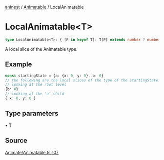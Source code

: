 [aninest](../../index.md) / [Animatable](../index.md) / LocalAnimatable

# LocalAnimatable\<T\>

```ts
type LocalAnimatable<T>: { [P in keyof T]: T[P] extends number ? number : undefined } & Animatable;
```

A local slice of the Animatable type.

## Example

```ts
const startingState = {a: {x: 0, y: 0}, b: 0}
// the following are the local slices of the type of the startingState:
// looking at the root level
{b: 0}
// looking at the 'a' child
{ x: 0, y: 0 }
```

## Type parameters

• **T**

## Source

[Animate/Animatable.ts:107](https://github.com/zphrs/aninest/blob/18d4239/src/Animate/Animatable.ts#L107)
